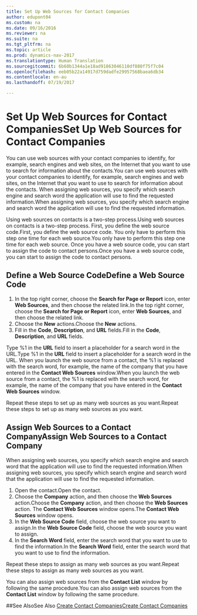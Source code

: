 ```yaml
---
title: Set Up Web Sources for Contact Companies
author: edupont04
ms.custom: na
ms.date: 09/16/2016
ms.reviewer: na
ms.suite: na
ms.tgt_pltfrm: na
ms.topic: article
ms.prod: dynamics-nav-2017
ms.translationtype: Human Translation
ms.sourcegitcommit: 6b60b1344a1e18ad91863046110df880f75f7c04
ms.openlocfilehash: eeb05b22a14917d759dadfe29957568baea6db34
ms.contentlocale: en-au
ms.lasthandoff: 07/19/2017

---
```

# <a name="set-up-web-sources-for-contact-companies"></a><span data-ttu-id="5b4b9-102">Set Up Web Sources for Contact Companies</span><span class="sxs-lookup"><span data-stu-id="5b4b9-102">Set Up Web Sources for Contact Companies</span></span>
<span data-ttu-id="5b4b9-103">You can use web sources with your contact companies to identify, for example, search engines and web sites, on the Internet that you want to use to search for information about the contacts.</span><span class="sxs-lookup"><span data-stu-id="5b4b9-103">You can use web sources with your contact companies to identify, for example, search engines and web sites, on the Internet that you want to use to search for information about the contacts.</span></span> <span data-ttu-id="5b4b9-104">When assigning web sources, you specify which search engine and search word the application will use to find the requested information.</span><span class="sxs-lookup"><span data-stu-id="5b4b9-104">When assigning web sources, you specify which search engine and search word the application will use to find the requested information.</span></span>

<span data-ttu-id="5b4b9-105">Using web sources on contacts is a two-step process.</span><span class="sxs-lookup"><span data-stu-id="5b4b9-105">Using web sources on contacts is a two-step process.</span></span> <span data-ttu-id="5b4b9-106">First, you define the web source code.</span><span class="sxs-lookup"><span data-stu-id="5b4b9-106">First, you define the web source code.</span></span> <span data-ttu-id="5b4b9-107">You only have to perform this step one time for each web source.</span><span class="sxs-lookup"><span data-stu-id="5b4b9-107">You only have to perform this step one time for each web source.</span></span> <span data-ttu-id="5b4b9-108">Once you have a web source code, you can start to assign the code to contact persons.</span><span class="sxs-lookup"><span data-stu-id="5b4b9-108">Once you have a web source code, you can start to assign the code to contact persons.</span></span>

## <a name="define-a-web-source-code"></a><span data-ttu-id="5b4b9-109">Define a Web Source Code</span><span class="sxs-lookup"><span data-stu-id="5b4b9-109">Define a Web Source Code</span></span>
1. <span data-ttu-id="5b4b9-110">In the top right corner, choose the **Search for Page or Report** icon, enter **Web Sources**, and then choose the related link.</span><span class="sxs-lookup"><span data-stu-id="5b4b9-110">In the top right corner, choose the **Search for Page or Report** icon, enter **Web Sources**, and then choose the related link.</span></span>
2. <span data-ttu-id="5b4b9-111">Choose the **New** actions.</span><span class="sxs-lookup"><span data-stu-id="5b4b9-111">Choose the **New** actions.</span></span>
3. <span data-ttu-id="5b4b9-112">Fill in the **Code**, **Description**, and **URL** fields.</span><span class="sxs-lookup"><span data-stu-id="5b4b9-112">Fill in the **Code**, **Description**, and **URL** fields.</span></span>

  <span data-ttu-id="5b4b9-113">Type %1 in the **URL** field to insert a placeholder for a search word in the URL.</span><span class="sxs-lookup"><span data-stu-id="5b4b9-113">Type %1 in the **URL** field to insert a placeholder for a search word in the URL.</span></span> <span data-ttu-id="5b4b9-114">When you launch the web source from a contact, the %1 is replaced with the search word, for example, the name of the company that you have entered in the **Contact Web Sources** window.</span><span class="sxs-lookup"><span data-stu-id="5b4b9-114">When you launch the web source from a contact, the %1 is replaced with the search word, for example, the name of the company that you have entered in the **Contact Web Sources** window.</span></span>

<span data-ttu-id="5b4b9-115">Repeat these steps to set up as many web sources as you want.</span><span class="sxs-lookup"><span data-stu-id="5b4b9-115">Repeat these steps to set up as many web sources as you want.</span></span>

## <a name="assign-web-sources-to-a-contact-company"></a><span data-ttu-id="5b4b9-116">Assign Web Sources to a Contact Company</span><span class="sxs-lookup"><span data-stu-id="5b4b9-116">Assign Web Sources to a Contact Company</span></span>
<span data-ttu-id="5b4b9-117">When assigning web sources, you specify which search engine and search word that the application will use to find the requested information.</span><span class="sxs-lookup"><span data-stu-id="5b4b9-117">When assigning web sources, you specify which search engine and search word that the application will use to find the requested information.</span></span>

1. <span data-ttu-id="5b4b9-118">Open the contact.</span><span class="sxs-lookup"><span data-stu-id="5b4b9-118">Open the contact.</span></span>
2. <span data-ttu-id="5b4b9-119">Choose the **Company** action, and then choose the **Web Sources** action.</span><span class="sxs-lookup"><span data-stu-id="5b4b9-119">Choose the **Company** action, and then choose the **Web Sources** action.</span></span> <span data-ttu-id="5b4b9-120">The **Contact Web Sources** window opens.</span><span class="sxs-lookup"><span data-stu-id="5b4b9-120">The **Contact Web Sources** window opens.</span></span>
3. <span data-ttu-id="5b4b9-121">In the **Web Source Code** field, choose the web source you want to assign.</span><span class="sxs-lookup"><span data-stu-id="5b4b9-121">In the **Web Source Code** field, choose the web source you want to assign.</span></span>
4. <span data-ttu-id="5b4b9-122">In the **Search Word** field, enter the search word that you want to use to find the information.</span><span class="sxs-lookup"><span data-stu-id="5b4b9-122">In the **Search Word** field, enter the search word that you want to use to find the information.</span></span>

<span data-ttu-id="5b4b9-123">Repeat these steps to assign as many web sources as you want.</span><span class="sxs-lookup"><span data-stu-id="5b4b9-123">Repeat these steps to assign as many web sources as you want.</span></span>

<span data-ttu-id="5b4b9-124">You can also assign web sources from the **Contact List** window by following the same procedure.</span><span class="sxs-lookup"><span data-stu-id="5b4b9-124">You can also assign web sources from the **Contact List** window by following the same procedure.</span></span>

##<a name="see-also"></a><span data-ttu-id="5b4b9-125">See Also</span><span class="sxs-lookup"><span data-stu-id="5b4b9-125">See Also</span></span>
[<span data-ttu-id="5b4b9-126">Create Contact Companies</span><span class="sxs-lookup"><span data-stu-id="5b4b9-126">Create Contact Companies</span></span>](marketing-create-contact-companies.md)

